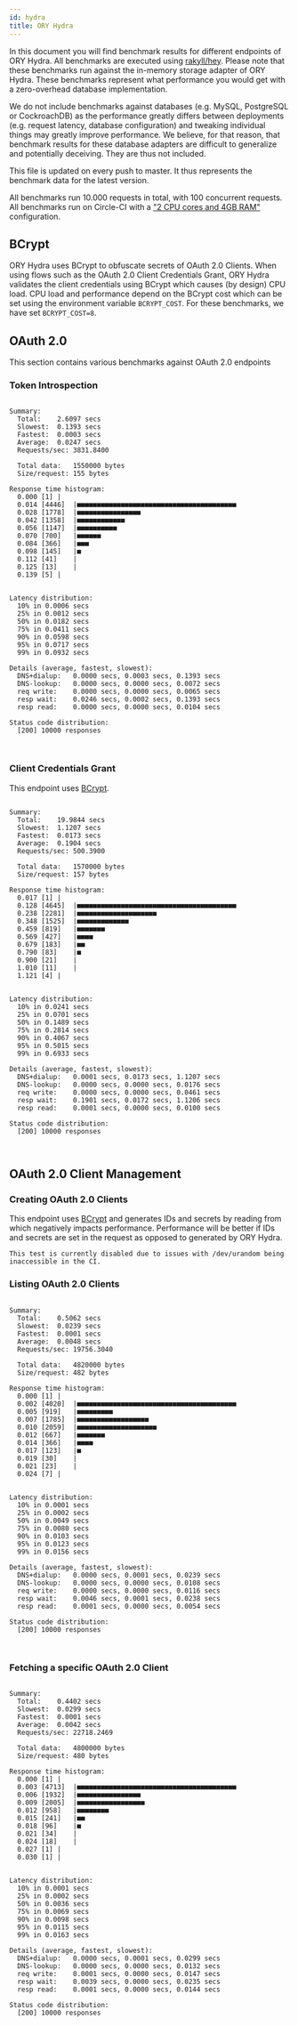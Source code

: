 ```yaml
---
id: hydra
title: ORY Hydra
---
```


In this document you will find benchmark results for different endpoints of ORY Hydra. All benchmarks are executed
using [rakyll/hey](https://github.com/rakyll/hey). Please note that these benchmarks run against the in-memory storage
adapter of ORY Hydra. These benchmarks represent what performance you would get with a zero-overhead database implementation.

We do not include benchmarks against databases (e.g. MySQL, PostgreSQL or CockroachDB) as the performance greatly differs between
deployments (e.g. request latency, database configuration) and tweaking individual things may greatly improve performance.
We believe, for that reason, that benchmark results for these database adapters are difficult to generalize and potentially
deceiving. They are thus not included.

This file is updated on every push to master. It thus represents the benchmark data for the latest version.

All benchmarks run 10.000 requests in total, with 100 concurrent requests. All benchmarks run on Circle-CI with a
["2 CPU cores and 4GB RAM"](https://support.circleci.com/hc/en-us/articles/360000489307-Why-do-my-tests-take-longer-to-run-on-CircleCI-than-locally-)
configuration.

## BCrypt

ORY Hydra uses BCrypt to obfuscate secrets of OAuth 2.0 Clients. When using flows such as the OAuth 2.0 Client Credentials
Grant, ORY Hydra validates the client credentials using BCrypt which causes (by design) CPU load. CPU load and performance
depend on the BCrypt cost which can be set using the environment variable `BCRYPT_COST`. For these benchmarks,
we have set `BCRYPT_COST=8`.

## OAuth 2.0

This section contains various benchmarks against OAuth 2.0 endpoints

### Token Introspection

```

Summary:
  Total:	2.6097 secs
  Slowest:	0.1393 secs
  Fastest:	0.0003 secs
  Average:	0.0247 secs
  Requests/sec:	3831.8400
  
  Total data:	1550000 bytes
  Size/request:	155 bytes

Response time histogram:
  0.000 [1]	|
  0.014 [4446]	|■■■■■■■■■■■■■■■■■■■■■■■■■■■■■■■■■■■■■■■■
  0.028 [1778]	|■■■■■■■■■■■■■■■■
  0.042 [1358]	|■■■■■■■■■■■■
  0.056 [1147]	|■■■■■■■■■■
  0.070 [700]	|■■■■■■
  0.084 [366]	|■■■
  0.098 [145]	|■
  0.112 [41]	|
  0.125 [13]	|
  0.139 [5]	|


Latency distribution:
  10% in 0.0006 secs
  25% in 0.0012 secs
  50% in 0.0182 secs
  75% in 0.0411 secs
  90% in 0.0598 secs
  95% in 0.0717 secs
  99% in 0.0932 secs

Details (average, fastest, slowest):
  DNS+dialup:	0.0000 secs, 0.0003 secs, 0.1393 secs
  DNS-lookup:	0.0000 secs, 0.0000 secs, 0.0072 secs
  req write:	0.0000 secs, 0.0000 secs, 0.0065 secs
  resp wait:	0.0246 secs, 0.0002 secs, 0.1393 secs
  resp read:	0.0000 secs, 0.0000 secs, 0.0104 secs

Status code distribution:
  [200]	10000 responses



```

### Client Credentials Grant

This endpoint uses [BCrypt](#bcrypt).

```

Summary:
  Total:	19.9844 secs
  Slowest:	1.1207 secs
  Fastest:	0.0173 secs
  Average:	0.1904 secs
  Requests/sec:	500.3900
  
  Total data:	1570000 bytes
  Size/request:	157 bytes

Response time histogram:
  0.017 [1]	|
  0.128 [4645]	|■■■■■■■■■■■■■■■■■■■■■■■■■■■■■■■■■■■■■■■■
  0.238 [2281]	|■■■■■■■■■■■■■■■■■■■■
  0.348 [1525]	|■■■■■■■■■■■■■
  0.459 [819]	|■■■■■■■
  0.569 [427]	|■■■■
  0.679 [183]	|■■
  0.790 [83]	|■
  0.900 [21]	|
  1.010 [11]	|
  1.121 [4]	|


Latency distribution:
  10% in 0.0241 secs
  25% in 0.0701 secs
  50% in 0.1489 secs
  75% in 0.2814 secs
  90% in 0.4067 secs
  95% in 0.5015 secs
  99% in 0.6933 secs

Details (average, fastest, slowest):
  DNS+dialup:	0.0001 secs, 0.0173 secs, 1.1207 secs
  DNS-lookup:	0.0000 secs, 0.0000 secs, 0.0176 secs
  req write:	0.0000 secs, 0.0000 secs, 0.0461 secs
  resp wait:	0.1901 secs, 0.0172 secs, 1.1206 secs
  resp read:	0.0001 secs, 0.0000 secs, 0.0100 secs

Status code distribution:
  [200]	10000 responses



```

## OAuth 2.0 Client Management

### Creating OAuth 2.0 Clients

This endpoint uses [BCrypt](#bcrypt) and generates IDs and secrets by reading from  which negatively impacts
performance. Performance will be better if IDs and secrets are set in the request as opposed to generated by ORY Hydra.

```
This test is currently disabled due to issues with /dev/urandom being inaccessible in the CI.
```

### Listing OAuth 2.0 Clients

```

Summary:
  Total:	0.5062 secs
  Slowest:	0.0239 secs
  Fastest:	0.0001 secs
  Average:	0.0048 secs
  Requests/sec:	19756.3040
  
  Total data:	4820000 bytes
  Size/request:	482 bytes

Response time histogram:
  0.000 [1]	|
  0.002 [4020]	|■■■■■■■■■■■■■■■■■■■■■■■■■■■■■■■■■■■■■■■■
  0.005 [919]	|■■■■■■■■■
  0.007 [1785]	|■■■■■■■■■■■■■■■■■■
  0.010 [2059]	|■■■■■■■■■■■■■■■■■■■■
  0.012 [667]	|■■■■■■■
  0.014 [366]	|■■■■
  0.017 [123]	|■
  0.019 [30]	|
  0.021 [23]	|
  0.024 [7]	|


Latency distribution:
  10% in 0.0001 secs
  25% in 0.0002 secs
  50% in 0.0049 secs
  75% in 0.0080 secs
  90% in 0.0103 secs
  95% in 0.0123 secs
  99% in 0.0156 secs

Details (average, fastest, slowest):
  DNS+dialup:	0.0000 secs, 0.0001 secs, 0.0239 secs
  DNS-lookup:	0.0000 secs, 0.0000 secs, 0.0108 secs
  req write:	0.0000 secs, 0.0000 secs, 0.0116 secs
  resp wait:	0.0046 secs, 0.0001 secs, 0.0238 secs
  resp read:	0.0001 secs, 0.0000 secs, 0.0054 secs

Status code distribution:
  [200]	10000 responses



```

### Fetching a specific OAuth 2.0 Client

```

Summary:
  Total:	0.4402 secs
  Slowest:	0.0299 secs
  Fastest:	0.0001 secs
  Average:	0.0042 secs
  Requests/sec:	22718.2469
  
  Total data:	4800000 bytes
  Size/request:	480 bytes

Response time histogram:
  0.000 [1]	|
  0.003 [4713]	|■■■■■■■■■■■■■■■■■■■■■■■■■■■■■■■■■■■■■■■■
  0.006 [1932]	|■■■■■■■■■■■■■■■■
  0.009 [2005]	|■■■■■■■■■■■■■■■■■
  0.012 [958]	|■■■■■■■■
  0.015 [241]	|■■
  0.018 [96]	|■
  0.021 [34]	|
  0.024 [18]	|
  0.027 [1]	|
  0.030 [1]	|


Latency distribution:
  10% in 0.0001 secs
  25% in 0.0002 secs
  50% in 0.0036 secs
  75% in 0.0069 secs
  90% in 0.0098 secs
  95% in 0.0115 secs
  99% in 0.0163 secs

Details (average, fastest, slowest):
  DNS+dialup:	0.0000 secs, 0.0001 secs, 0.0299 secs
  DNS-lookup:	0.0000 secs, 0.0000 secs, 0.0132 secs
  req write:	0.0001 secs, 0.0000 secs, 0.0147 secs
  resp wait:	0.0039 secs, 0.0000 secs, 0.0235 secs
  resp read:	0.0001 secs, 0.0000 secs, 0.0144 secs

Status code distribution:
  [200]	10000 responses



```
